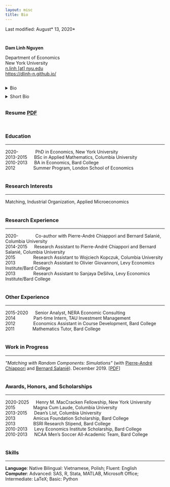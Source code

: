 ```yaml
---
layout: misc
title: Bio
---
```


Last modified: August* 13, 2020*

<div style="line-height:100%;"> <br> </div>

**Dam Linh Nguyen**  

Department of Economics  
New York University  
<a href="mailto:n.linh@nyu.edu">n.linh \[at\] nyu.edu</a>  
<a href="https://dlinh-n.github.io/">https://dlinh-n.github.io/</a>  

<div style="line-height:100%;"> <br> </div>

<details>
    <summary> Bio </summary>

    <br>

    Dam Linh Nguyen is a PhD student at the Department of Economics at New York University. Linh’s research interests include matching, industrial organization, and applied microeconomics. Previously, he was a Senior Analyst in the Antitrust Group at NERA Economic Consulting. He conducted research evaluating the competitive effects of mergers and acquisitions in a wide array of industries, including consumer packaged goods, data storage technology, and agrochemicals. Linh earned a BSc in Applied Mathematics, magna cum laude, from Columbia University and a BA in Economics as a Levy Institute Scholar from Bard College.
</details>

<div style="line-height:75%;"> <br> </div>

<details>
    <summary> Short Bio </summary>

    <br>

    Dam Linh Nguyen is a PhD student in Economics at New York University. Linh's research interests include matching, industrial organization, and applied microeconomics. Previously, he was a Senior Analyst in the Antitrust Group at NERA. Linh earned a BSc in Applied Mathematics from Columbia University and a BA in Economics from Bard College.
</details>

<div style="line-height:75%;"> <br> </div>

### Resume [PDF](https://dlinh-n.github.io/f/bio/dam_linh_nguyen_resume.pdf)


<div style="line-height:100%;"> <br> </div>


### Education
---
2020-&nbsp; &ensp;&ensp;&emsp;&emsp; PhD in Economics, New York University  
2013-2015 &emsp; BSc in Applied Mathematics, Columbia University  
2010-2013 &emsp; BA in Economics, Bard College  
2012 &ensp;&ensp;&emsp;&emsp;&ensp; Summer Program, London School of Economics  

<div style="line-height:15%;"> <br> </div>


### Research Interests
---
Matching, Industrial Organization, Applied Microeconomics

<div style="line-height:15%;"> <br> </div>


### Research Experience
---
2020-&nbsp; &ensp;&ensp;&emsp;&emsp; Co-author with Pierre-André Chiappori and Bernard Salanié, Columbia University  
2014-2015 &emsp; Research Assistant to Pierre-André Chiappori and Bernard Salanié, Columbia University  
2015 &ensp;&ensp;&emsp;&emsp;&ensp; Research Assistant to Wojciech Kopczuk, Columbia University  
2013 &ensp;&ensp;&emsp;&emsp;&ensp; Research Assistant to Olivier Giovannoni, Levy Economics Institute/Bard College  
2013 &ensp;&ensp;&emsp;&emsp;&ensp; Research Assistant to Sanjaya DeSilva, Levy Economics Institute/Bard College  
<div style="line-height:15%;"> <br> </div>


### Other Experience
---
2015-2020 &emsp; Senior Analyst, NERA Economic Consulting  
2014 &ensp;&ensp;&emsp;&emsp;&ensp; Part-time Intern, TAU Investment Management  
2012 &ensp;&ensp;&emsp;&emsp;&ensp; Economics Assistant in Course Development, Bard College  
2011 &ensp;&ensp;&emsp;&emsp;&ensp; Mathematics Tutor, Bard College  

<div style="line-height:15%;"> <br> </div>


### Work in Progress
---
*"Matching with Random Components: Simulations"* (with <a href="http://www.columbia.edu/~pc2167/" target="_blank" rel="noopener noreferrer">Pierre-André Chiappori</a> and <a href="http://bsalanie.com/" target="_blank" rel="noopener noreferrer">Bernard Salanié</a>). December 2019. \[[PDF](https://dlinh-n.github.io/f/wp/CNSdraftDec10final.pdf)\]
<div style="line-height:15%;"> <br> </div>


### Awards, Honors, and Scholarships
---
2020-2025 &emsp; Henry M. MacCracken Fellowship, New York University  
2015 &emsp;&emsp;&emsp;&ensp; Magna Cum Laude, Columbia University  
2013-2015 &emsp; Dean’s List, Columbia University  
2013 &emsp;&emsp;&emsp;&ensp; Amicus Foundation Scholarship, Bard College  
2013 &emsp;&emsp;&emsp;&ensp; BSRI Research Stipend, Bard College  
2010-2013 &emsp; Levy Economics Institute Scholarship, Bard College  
2010-2013 &emsp; NCAA Men’s Soccer All-Academic Team, Bard College    

<div style="line-height:15%;"> <br> </div>


### Skills
---
**Language**: Native Bilingual: Vietnamese, Polish; Fluent: English  
**Computer**: Advanced: SAS, R, Stata, MATLAB, Microsoft Office; Intermediate: LaTeX; Basic: Python
